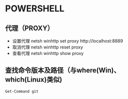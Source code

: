 # POWERSHELL

## 代理（PROXY）

- 设置代理
netsh winhttp set proxy http://localhost:8889
- 取消代理
netsh winhttp reset proxy
- 查看代理
netsh winhttp show proxy

## 查找命令版本及路径（与where(Win)、which(Linux)类似)

```shell
Get-Command git
```
